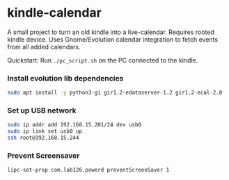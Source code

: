 # kindle-calendar

A small project to turn an old kindle into a live-calendar.
Requires rooted kindle device.
Uses Gnome/Evolution calendar integration to fetch events from all added calendars.

Quickstart: Run `./pc_script.sh` on the PC connected to the kindle.

### Install evolution lib dependencies
```bash
sudo apt install -y python3-gi gir1.2-edataserver-1.2 gir1.2-ecal-2.0
```

### Set up USB network
```bash
sudo ip addr add 192.168.15.201/24 dev usb0
sudo ip link set usb0 up
ssh root@192.168.15.244
```
### Prevent Screensaver
`lipc-set-prop com.lab126.powerd preventScreenSaver 1`
